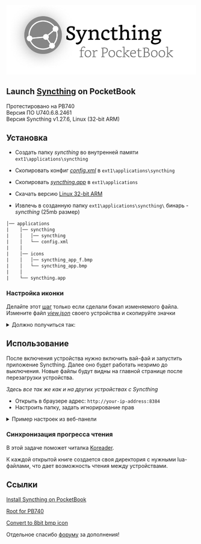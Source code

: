 [![Syncthing-for-PocketBook](res/syncthing-pb-logo.png)](https://syncthing.net/)
## Launch [Syncthing](https://syncthing.net/) on PocketBook 
Протестировано на PB740<br>
Версия ПО U740.6.8.2461<br>
Версия Syncthing v1.27.6, Linux (32-bit ARM)

## Установка

- Создать папку *syncthing* во внутренней памяти `ext1\applications\syncthing`

- Скопировать конфиг [*config.xml*](https://github.com/mikedigriz/Syncthing-for-PocketBook/blob/main/config.xml) в `ext1\applications\syncthing`

- Скопировать [*syncthing.app*](https://github.com/mikedigriz/Syncthing-for-PocketBook/blob/main/syncthing.app) в `ext1\applications`

- Скачать версию [Linux 32-bit ARM](https://github.com/syncthing/syncthing/releases/download/v1.27.6/syncthing-linux-arm-v1.27.6.tar.gz)

- Извлечь в созданную папку `ext1\applications\syncthing\` бинарь - *syncthing* (25mb размер)


```
│── applications
|    │── syncthing
|    │   │── syncthing
|    │   └── config.xml
|    │
|    │── icons
|    │   │── syncthing_app_f.bmp
|    │   └── syncthing_app.bmp
|    │
|    └── syncthing.app
```

### Настройка иконки

Делайте этот [шаг](https://github.com/jjrrw174/PocketBook-Desktop-and-App-Customizations/tree/16ae9294fafe287319311cca4e97675d66606a1d?tab=readme-ov-file#adding-custom-app-icons-images) только если сделали бэкап изменяемого файла.<br>
Измените файл [*view.json*](https://github.com/mikedigriz/Syncthing-for-PocketBook/blob/main/view.json) своего устройства и скопируйте значки

<details> <summary>Должно получиться так:</summary>
 <p align="center">
    <img src="res/icon_example_display.jpg" width="35%">
</p> 
ROOT не нужен. Системные папки скрыты.
	
Добавлены 2 записи U_syncthing в `/system/config/desktop/view.json`

Между "applications" и "_comment":
```json
    "applications": {
        "U_syncthing": {
			"path": "/mnt/ext1/applications/syncthing.app",
			"title": "Syncthing",
			"icon": "/mnt/ext1/applications/icons/syncthing_app.bmp",
			"focused_icon": "/mnt/ext1/applications/icons/syncthing_app_f.bmp"
		},
        "_comment":
 ```

В секцию Services:
```json
            {
                "title": "@Services",
                "sort": "title",
                "apps": [
                    "PB_Dropbox",
                    "PB_Cloud",
                    "PB_SendToPB",
                    "U_syncthing"			
                ]
            },
```

Скопированы иконки syncthing_app.bmp, syncthing_app_f.bmp в `/mnt/ext1/applications/icons/`

</details> 

## Использование

После включения устройства нужно включить вай-фай и запустить приложение Syncthing. Далее оно будет работать незримо до выключения. Новые файлы будут видны на главной странице после перезагрузки устройства.

*Здесь все так же как и на других устройствах с Syncthing*
- Открыть в браузере адрес: `http://your-ip-address:8384`
- Настроить папку, задать игнорирование прав


<details> <summary>Пример настроек из веб-панели</summary>
<p align="center">
    <img src="res/good.jpg" width="100%">
</p>
</details> 

### Синхронизация прогресса чтения
В этой задаче поможет читалка [Koreader](https://github.com/koreader/koreader).

К каждой открытой книге создается своя директория с нужными lua-файлами, что дает возможность чтения между устройствами.

## Ссылки

[Install Syncthing on PocketBook](https://blog.tastytea.de/posts/syncthing-on-pocketbook/)

[Root for PB740](https://www.mobileread.com/forums/showthread.php?t=325185)

[Convert to 8bit bmp icon](https://gist.github.com/mikedigriz/6830eaaedcbba99afbe216c3d9195c06)

Отдельное спасибо [форуму](https://forum.syncthing.net/t/pls-release-a-version-for-pocketbook/21370/) за дополнения!
